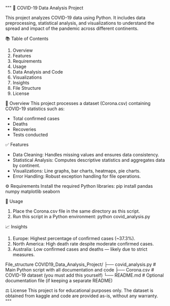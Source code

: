 """
🦠 COVID-19 Data Analysis Project

This project analyzes COVID-19 data using Python. It includes data preprocessing, statistical analysis, and visualizations
to understand the spread and impact of the pandemic across different continents.

📚 Table of Contents
1. Overview
2. Features
3. Requirements
4. Usage
5. Data Analysis and Code
6. Visualizations
7. Insights
8. File Structure
9. License

📝 Overview
This project processes a dataset (Corona.csv) containing COVID-19 statistics such as:
- Total confirmed cases
- Deaths
- Recoveries
- Tests conducted

✅ Features
- Data Cleaning: Handles missing values and ensures data consistency.
- Statistical Analysis: Computes descriptive statistics and aggregates data by continent.
- Visualizations: Line graphs, bar charts, heatmaps, pie charts.
- Error Handling: Robust exception handling for file operations.

⚙️ Requirements
Install the required Python libraries:
    pip install pandas numpy matplotlib seaborn

🚀 Usage
1. Place the Corona.csv file in the same directory as this script.
2. Run this script in a Python environment:
    python covid_analysis.py

📈 Insights
1. Europe: Highest percentage of confirmed cases (~37.3%).
2. North America: High death rate despite moderate confirmed cases.
3. Australia: Low confirmed cases and deaths — likely due to strict measures.

File_structure 
COVID19_Data_Analysis_Project/
├── covid_analysis.py   # Main Python script with all documentation and code
├── Corona.csv          # COVID-19 dataset (you must add this yourself)
└── README.md           # Optional documentation file (if keeping a separate README)


⚖️ License
This project is for educational purposes only. The dataset is obtained from kaggle and code are provided as-is, without any warranty.
"""
